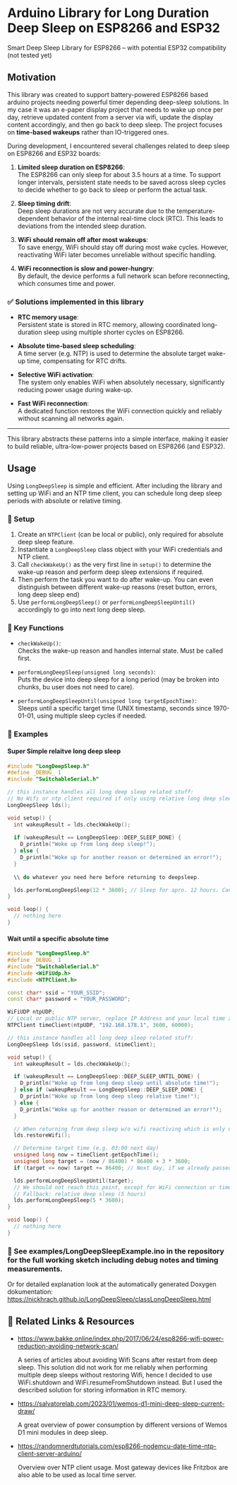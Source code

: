 # Arduino Library for Long Duration Deep Sleep on ESP8266 and ESP32
Smart Deep Sleep Library for ESP8266 – with potential ESP32 compatibility (not tested yet)

## Motivation

This library was created to support battery-powered ESP8266 based arduino projects needing powerful timer depending deep-sleep solutions.
In my case it was an e-paper display project that needs to wake up once per day, retrieve updated content from a server via wifi, update the display content accordingly, and then go back to deep sleep. The project focuses on **time-based wakeups** rather than IO-triggered ones.

During development, I encountered several challenges related to deep sleep on ESP8266 and ESP32 boards:

1. **Limited sleep duration on ESP8266**:  
   The ESP8266 can only sleep for about 3.5 hours at a time. To support longer intervals, persistent state needs to be saved across sleep cycles to decide whether to go back to sleep or perform the actual task.

2. **Sleep timing drift**:  
   Deep sleep durations are not very accurate due to the temperature-dependent behavior of the internal real-time clock (RTC). This leads to deviations from the intended sleep duration.

3. **WiFi should remain off after most wakeups**:  
   To save energy, WiFi should stay off during most wake cycles. However, reactivating WiFi later becomes unreliable without specific handling.

4. **WiFi reconnection is slow and power-hungry**:  
   By default, the device performs a full network scan before reconnecting, which consumes time and power.

### ✅ Solutions implemented in this library

- **RTC memory usage**:  
  Persistent state is stored in RTC memory, allowing coordinated long-duration sleep using multiple shorter cycles on ESP8266.

- **Absolute time-based sleep scheduling**:  
  A time server (e.g. NTP) is used to determine the absolute target wake-up time, compensating for RTC drifts.

- **Selective WiFi activation**:  
  The system only enables WiFi when absolutely necessary, significantly reducing power usage during wake-up.

- **Fast WiFi reconnection**:  
  A dedicated function restores the WiFi connection quickly and reliably without scanning all networks again.

---

This library abstracts these patterns into a simple interface, making it easier to build reliable, ultra-low-power projects based on ESP8266 (and ESP32).

## Usage

Using `LongDeepSleep` is simple and efficient. After including the library and setting up WiFi and an NTP time client, you can schedule long deep sleep periods with absolute or relative timing.

### 🔧 Setup

1. Create an `NTPClient` (can be local or public), only required for absolute deep sleep feature.
2. Instantiate a `LongDeepSleep` class object with your WiFi credentials and NTP client.
3. Call `checkWakeUp()` as the very first line in `setup()` to determine the wake-up reason and perform deep sleep extensions if required.
4. Then perform the task you want to do after wake-up. You can even distinguish between different wake-up reasons (reset button, errors, long deep sleep end)
5. Use `performLongDeepSleep()` or `performLongDeepSleepUntil()` accordingly to go into next long deep sleep.

### 📌 Key Functions

- `checkWakeUp()`:  
  Checks the wake-up reason and handles internal state. Must be called first.

- `performLongDeepSleep(unsigned long seconds)`:  
  Puts the device into deep sleep for a long period (may be broken into chunks, bu user does not need to care).

- `performLongDeepSleepUntil(unsigned long targetEpochTime)`:  
  Sleeps until a specific target time (UNIX timestamp, seconds since 1970-01-01, using multiple sleep cycles if needed.

### 🧪 Examples
#### Super Simple relaitve long deep sleep
```cpp
#include "LongDeepSleep.h"
#define _DEBUG_ 1 
#include "SwitchableSerial.h"

// this instance handles all long deep sleep related stuff:
// No Wifi or ntp client required if only using relative long deep sleep:
LongDeepSleep lds();

void setup() {
  int wakeupResult = lds.checkWakeUp();
  
  if (wakeupResult == LongDeepSleep::DEEP_SLEEP_DONE) {
    D_println("Woke up from long deep sleep!");
  } else {
    D_println("Woke up for another reason or determined an error!");
  } 
  
  \\ do whatever you need here before returning to deepsleep.

  lds.performLongDeepSleep(12 * 3600); // Sleep for apro. 12 hours. Can be significantly (1-2hours) shorter beacuse of RTC drifts!
}

void loop() {
  // nothing here
}
```

#### Wait until a specific absolute time
```cpp
#include "LongDeepSleep.h"
#define _DEBUG_ 1 
#include "SwitchableSerial.h"
#include <WiFiUdp.h>
#include <NTPClient.h>

const char* ssid = "YOUR_SSID";
const char* password = "YOUR_PASSWORD";

WiFiUDP ntpUDP;
// Local or public NTP server, replace IP Address and your local time zone settings
NTPClient timeClient(ntpUDP, "192.168.178.1", 3600, 60000); 

// this instance handles all long deep sleep related stuff:
LongDeepSleep lds(ssid, password, &timeClient);

void setup() {
  int wakeupResult = lds.checkWakeUp();

  if (wakeupResult == LongDeepSleep::DEEP_SLEEP_UNTIL_DONE) {
    D_println("Woke up from long deep sleep until absolute time!");
  } else if (wakeupResult == LongDeepSleep::DEEP_SLEEP_DONE) {
    D_println("Woke up from long deep sleep relative time!");
  } else {
    D_println("Woke up for another reason or determined an error!");
  } 

  // When returning from deep sleep w/o wifi reactiving which is only done when returning from ...sleepUntil().
  lds.restoreWifi();

  // Determine target time (e.g. 03:00 next day)
  unsigned long now = timeClient.getEpochTime();
  unsigned long target = (now / 86400) * 86400 + 3 * 3600;
  if (target <= now) target += 86400; // Next day, if we already passed the time today

  lds.performLongDeepSleepUntil(target);
  // We should not reach this point, except for WiFi connection or time server updated failed, then ...
  // Fallback: relative deep sleep (5 hours)
  lds.performLongDeepSleep(5 * 3600);
}

void loop() {
  // nothing here
}
```

### 🧪 See examples/LongDeepSleepExample.ino in the repository for the full working sketch including debug notes and timing measurements.
Or for detailed explanation look at the automatically generated Doxygen dokumentation: https://nickhrach.github.io/LongDeepSleep/classLongDeepSleep.html

## 🔗 Related Links & Resources
- https://www.bakke.online/index.php/2017/06/24/esp8266-wifi-power-reduction-avoiding-network-scan/

	A series of articles about avoiding Wifi Scans after restart from deep sleep. This solution did not work for me reliably when performing multiple deep sleeps without restoring Wifi, hence I decided to use WiFi.shutdown and WiFi.resumeFromShutdown instead. But I used the described solution for storing information in RTC memory.
- https://salvatorelab.com/2023/01/wemos-d1-mini-deep-sleep-current-draw/
	
    A great overview of power consumption by different versions of Wemos D1 mini modules in deep sleep. 
- https://randomnerdtutorials.com/esp8266-nodemcu-date-time-ntp-client-server-arduino/
	
    Overview over NTP client usage. Most gateway devices like Fritzbox are also able to be used as local time server. 
